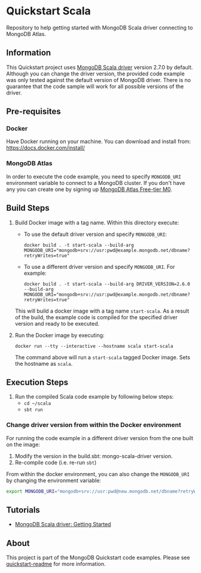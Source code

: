 # Quickstart Scala

Repository to help getting started with MongoDB Scala driver connecting to MongoDB Atlas.

## Information

This Quickstart project uses [MongoDB Scala driver](https://mongodb.github.io/mongo-scala-driver/) version 2.7.0 by default. Although you can change the driver version, the provided code example was only tested against the default version of MongoDB driver. There is no guarantee that the code sample will work for all possible versions of the driver.

## Pre-requisites 

### Docker 

Have Docker running on your machine. You can download and install from: https://docs.docker.com/install/

### MongoDB Atlas

In order to execute the code example, you need to specify `MONGODB_URI` environment variable to connect to a MongoDB cluster. If you don't have any you can create one by signing up [MongoDB Atlas Free-tier M0](https://docs.atlas.mongodb.com/getting-started/). 

## Build Steps 

1. Build Docker image with a tag name. Within this directory execute: 
   * To use the default driver version and specify `MONGODB_URI`:
      ```
      docker build . -t start-scala --build-arg MONGODB_URI="mongodb+srv://usr:pwd@example.mongodb.net/dbname?retryWrites=true"
      ```
   * To use a different driver version and specify `MONGODB_URI`. For example:
      ```
      docker build . -t start-scala --build-arg DRIVER_VERSION=2.6.0 --build-arg MONGODB_URI="mongodb+srv://usr:pwd@example.mongodb.net/dbname?retryWrites=true"
      ```
   This will build a docker image with a tag name `start-scala`. 
   As a result of the build, the example code is compiled for the specified driver version and ready to be executed.

2. Run the Docker image by executing:
   ```
   docker run --tty --interactive --hostname scala start-scala
   ```

   The command above will run a `start-scala` tagged Docker image. Sets the hostname as `scala`. 

## Execution Steps

1. Run the compiled Scala code example by following below steps:
   * `cd ~/scala`
   * `sbt run`

### Change driver version from within the Docker environment

For running the code example in a different driver version from the one built on the image:

1. Modify the version in the build.sbt: mongo-scala-driver version.
2. Re-compile code (i.e. re-run `sbt`)

From within the docker environment, you can also change the `MONGODB_URI` by changing the environment variable: 

```sh
export MONGODB_URI="mongodb+srv://usr:pwd@new.mongodb.net/dbname?retryWrites=true"
```

## Tutorials

* [MongoDB Scala driver: Getting Started](http://mongodb.github.io/mongo-scala-driver/2.7/)

## About 

This project is part of the MongoDB Quickstart code examples. Please see [quickstart-readme](https://github.com/mongodb-developer/quickstart-readme) for more information. 
